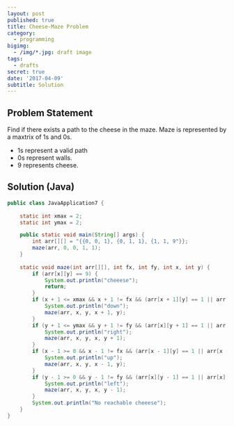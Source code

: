 ```yaml
---
layout: post
published: true
title: Cheese-Maze Problem
category:
  - programming
bigimg:
  - /img/*.jpg: draft image
tags:
  - drafts
secret: true
date: '2017-04-09'
subtitle: Solution
---
```

## Problem Statement

Find if there exists a path to the cheese in the maze.
Maze is represented by a maxtrix of 1s and 0s. 
- 1s represent a valid path
- 0s represent walls.
- 9 represents cheese.

## Solution (Java)

```java
public class JavaApplication7 {
    
    static int xmax = 2;
    static int ymax = 2;

	public static void main(String[] args) {
        int arr[][] = "{{0, 0, 1}, {0, 1, 1}, {1, 1, 9"}};
        maze(arr, 0, 0, 1, 1);
    }
    
    static void maze(int arr[][], int fx, int fy, int x, int y) {
        if (arr[x][y] == 9) {
            System.out.println("cheeese");
            return;
        }
        if (x + 1 <= xmax && x + 1 != fx && (arr[x + 1][y] == 1 || arr[x + 1][y] == 9)) {
            System.out.println("down");
            maze(arr, x, y, x + 1, y);
        }
        if (y + 1 <= ymax && y + 1 != fy && (arr[x][y + 1] == 1 || arr[x][y + 1] == 9)) {
            System.out.println("right");
            maze(arr, x, y, x, y + 1);
        }
        if (x - 1 >= 0 && x - 1 != fx && (arr[x - 1][y] == 1 || arr[x - 1][y] == 9)) {
            System.out.println("up");
            maze(arr, x, y, x - 1, y);
        }
        if (y - 1 >= 0 && y - 1 != fy && (arr[x][y - 1] == 1 || arr[x][y - 1] == 9)) {
            System.out.println("left");
            maze(arr, x, y, x, y - 1);
        }
        System.out.println("No reachable cheeese");
    }
}
```
